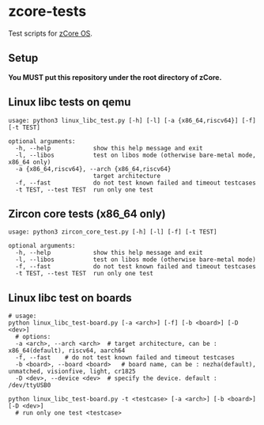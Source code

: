 # zcore-tests

Test scripts for [zCore OS](https://github.com/rcore-os/zCore).

## Setup

**You MUST put this repository under the root directory of zCore.**

## Linux libc tests on qemu

```
usage: python3 linux_libc_test.py [-h] [-l] [-a {x86_64,riscv64}] [-f] [-t TEST]

optional arguments:
  -h, --help            show this help message and exit
  -l, --libos           test on libos mode (otherwise bare-metal mode, x86_64 only)
  -a {x86_64,riscv64}, --arch {x86_64,riscv64}
                        target architecture
  -f, --fast            do not test known failed and timeout testcases
  -t TEST, --test TEST  run only one test
```

## Zircon core tests (x86_64 only)

```
usage: python3 zircon_core_test.py [-h] [-l] [-f] [-t TEST]

optional arguments:
  -h, --help            show this help message and exit
  -l, --libos           test on libos mode (otherwise bare-metal mode)
  -f, --fast            do not test known failed and timeout testcases
  -t TEST, --test TEST  run only one test
```

## Linux libc test on boards

```shell
# usage:
python linux_libc_test-board.py [-a <arch>] [-f] [-b <board>] [-D <dev>]
  # options:
  -a <arch>, --arch <arch>	# target architecture, can be : x86_64(default), riscv64, aarch64
  -f, --fast	# do not test known failed and timeout testcases
  -b <board>, --board <board>	# board name, can be : nezha(default), unmatched, visionfive, light, cr1825
  -D <dev>, --device <dev>	# specify the device. default : /dev/ttyUSB0
  
python linux_libc_test-board.py -t <testcase> [-a <arch>] [-b <board>] [-D <dev>]
  # run only one test <testcase>
```
